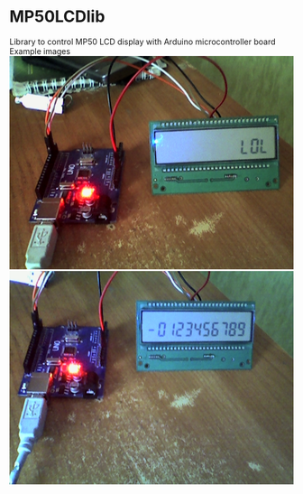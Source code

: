 # MP50LCDlib
Library to control MP50 LCD display with Arduino microcontroller board
Example images
![Example 1](./images/example-1.png)
![Example 2](./images/example-2.png)